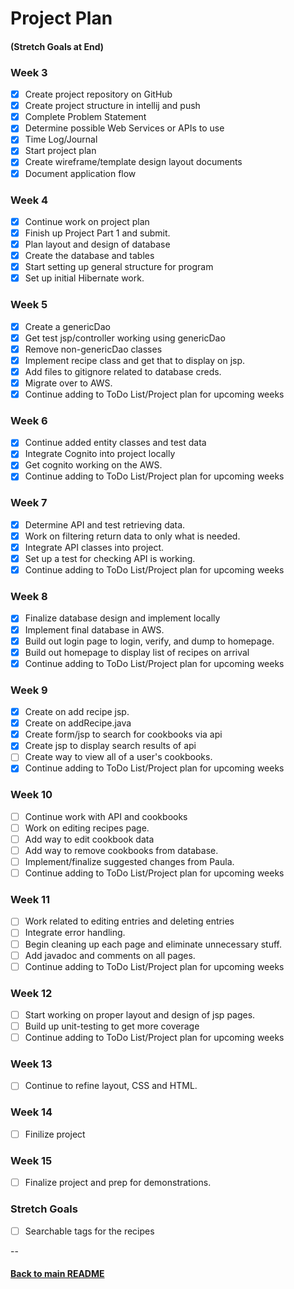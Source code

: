 # Project Plan
#### (Stretch Goals at End)

### Week 3
- [x] Create project repository on GitHub
- [x] Create project structure in intellij and push
- [x] Complete Problem Statement
- [x] Determine possible Web Services or APIs to use
- [x] Time Log/Journal
- [x] Start project plan
- [x] Create wireframe/template design layout documents
- [x] Document application flow

### Week 4
- [x] Continue work on project plan
- [x] Finish up Project Part 1 and submit.
- [x] Plan layout and design of database
- [x] Create the database and tables
- [x] Start setting up general structure for program
- [x] Set up initial Hibernate work.

### Week 5
- [x] Create a genericDao
- [x] Get test jsp/controller working using genericDao
- [x] Remove non-genericDao classes
- [x] Implement recipe class and get that to display on jsp.
- [x] Add files to gitignore related to database creds.
- [x] Migrate over to AWS.
- [x] Continue adding to ToDo List/Project plan for upcoming weeks

### Week 6
- [x] Continue added entity classes and test data
- [x] Integrate Cognito into project locally
- [x] Get cognito working on the AWS.
- [x] Continue adding to ToDo List/Project plan for upcoming weeks

### Week 7
- [x] Determine API and test retrieving data.
- [x] Work on filtering return data to only what is needed.
- [x] Integrate API classes into project.
- [x] Set up a test for checking API is working.
- [x] Continue adding to ToDo List/Project plan for upcoming weeks

### Week 8
- [x] Finalize database design and implement locally
- [x] Implement final database in AWS.
- [x] Build out login page to login, verify, and dump to homepage.
- [x] Build out homepage to display list of recipes on arrival
- [x] Continue adding to ToDo List/Project plan for upcoming weeks

### Week 9
- [x] Create on add recipe jsp.
- [x] Create on addRecipe.java
- [x] Create form/jsp to search for cookbooks via api
- [x] Create jsp to display search results of api
- [ ] Create way to view all of a user's cookbooks.
- [x] Continue adding to ToDo List/Project plan for upcoming weeks

### Week 10
- [ ] Continue work with API and cookbooks
- [ ] Work on editing recipes page.
- [ ] Add way to edit cookbook data
- [ ] Add way to remove cookbooks from database.
- [ ] Implement/finalize suggested changes from Paula.
- [ ] Continue adding to ToDo List/Project plan for upcoming weeks

### Week 11
- [ ] Work related to editing entries and deleting entries
- [ ] Integrate error handling.
- [ ] Begin cleaning up each page and eliminate unnecessary stuff.
- [ ] Add javadoc and comments on all pages.
- [ ] Continue adding to ToDo List/Project plan for upcoming weeks

### Week 12
- [ ] Start working on proper layout and design of jsp pages.
- [ ] Build up unit-testing to get more coverage
- [ ] Continue adding to ToDo List/Project plan for upcoming weeks

### Week 13
- [ ] Continue to refine layout, CSS and HTML.

### Week 14
- [ ] Finilize project

### Week 15
- [ ] Finalize project and prep for demonstrations.

### Stretch Goals
- [ ] Searchable tags for the recipes

--
#### [Back to main README](../README.md)